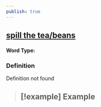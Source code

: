 ```yaml
---
publish: true
---
```

## [spill the tea/beans](https://dictionary.cambridge.org/dictionary/english/spill-the-tea/beans)

#### Word Type: 
### Definition
Definition not found

>[!example] Example
> - 
